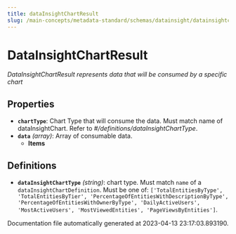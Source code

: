 ```yaml
---
title: dataInsightChartResult
slug: /main-concepts/metadata-standard/schemas/datainsight/datainsightchartresult
---
```


# DataInsightChartResult

*DataInsightChartResult represents data that will be consumed by a specific chart*

## Properties

- **`chartType`**: Chart Type that will consume the data. Must match name of dataInsightChart. Refer to *#/definitions/dataInsightChartType*.
- **`data`** *(array)*: Array of consumable data.
  - **Items**
## Definitions

- **`dataInsightChartType`** *(string)*: chart type. Must match `name` of a `dataInsightChartDefinition`. Must be one of: `['TotalEntitiesByType', 'TotalEntitiesByTier', 'PercentageOfEntitiesWithDescriptionByType', 'PercentageOfEntitiesWithOwnerByType', 'DailyActiveUsers', 'MostActiveUsers', 'MostViewedEntities', 'PageViewsByEntities']`.


Documentation file automatically generated at 2023-04-13 23:17:03.893190.
